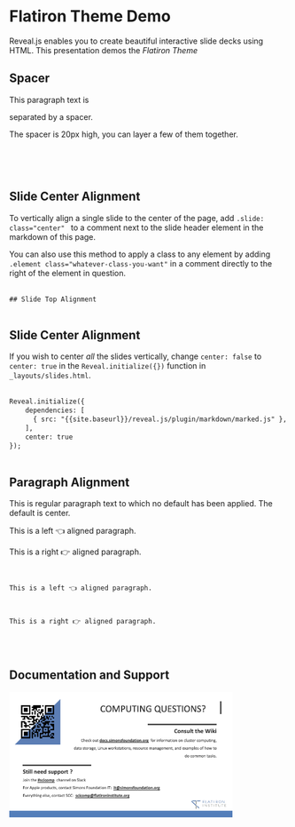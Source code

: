 # Flatiron Theme Demo

Reveal.js enables you to create beautiful interactive slide decks using HTML. This presentation demos the _*Flatiron Theme*_



## Spacer

This paragraph text is <div class="spacer"></div> separated by a spacer.

The spacer is 20px high, you can layer a few of them together.

<pre>
	<code>
<div class="spacer"></div>
	</code>
</pre>



## Slide Center Alignment <!-- .slide: class="center" -->

To vertically align a single slide to the center of the page, add `.slide: class="center" ` to a comment next to the slide header element in the markdown of this page.

You can also use this method to apply a class to any element by adding `.element class="whatever-class-you-want"` in a comment directly to the right of the element in question.

<pre>
	<code>
## Slide Top Alignment <!-- Add the above code here INSIDE the comment-->
	</code>
</pre>



## Slide Center Alignment <!-- .slide: class="center" -->
If you wish to center *all* the slides vertically, change `center: false` to `center: true` in the `Reveal.initialize({})` function in `_layouts/slides.html`.

<pre>
	<code>
Reveal.initialize({
    dependencies: [
      { src: "{{site.baseurl}}/reveal.js/plugin/markdown/marked.js" },
    ],
    center: true
});
	</code>
</pre>



## Paragraph Alignment

This is regular paragraph text to which no default has been applied. The default is center.

<p class="align-left">This is a left 👈 aligned paragraph.</p>
<p class="align-right">This is a right 👉 aligned paragraph.</p>

<pre>
	<code>
<p class="align-left">This is a left 👈 aligned paragraph.</p>
<p class="align-right">This is a right 👉 aligned paragraph.</p>
	</code>
</pre>



## Documentation and Support

<img height=80% width=80% src="./assets/scc-help.png">